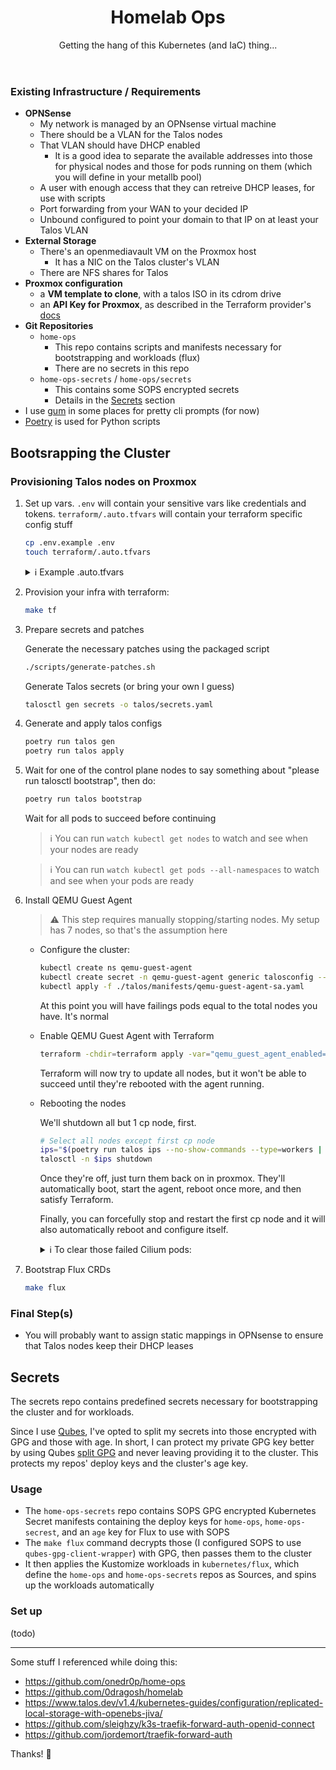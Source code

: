 <header align="center">

# Homelab Ops

Getting the hang of this Kubernetes (and IaC) thing...

</header>

### Existing Infrastructure / Requirements

- **OPNSense**
  - My network is managed by an OPNsense virtual machine
  - There should be a VLAN for the Talos nodes
  - That VLAN should have DHCP enabled
    - It is a good idea to separate the available addresses into those for physical nodes and those for pods running on them (which you will define in your metallb pool)
  - A user with enough access that they can retreive DHCP leases, for use with scripts
  - Port forwarding from your WAN to your decided IP
  - Unbound configured to point your domain to that IP on at least your Talos VLAN
- **External Storage**
  - There's an openmediavault VM on the Proxmox host
    - It has a NIC on the Talos cluster's VLAN
  - There are NFS shares for Talos
- **Proxmox configuration**
  - a **VM template to clone**, with a talos ISO in its cdrom drive
  - an **API Key for Proxmox**, as described in the Terraform provider's [docs](https://registry.terraform.io/providers/Telmate/proxmox/latest/docs#creating-the-proxmox-user-and-role-for-terraform)
- **Git Repositories**
  - `home-ops`
    - This repo contains scripts and manifests necessary for bootstrapping and workloads (flux)
    - There are no secrets in this repo
  - `home-ops-secrets` / `home-ops/secrets`
    - This contains some SOPS encrypted secrets
    - Details in the [Secrets](#secrets) section
- I use [gum](https://github.com/charmbracelet/gum) in some places for pretty cli prompts (for now)
- [Poetry](https://python-poetry.org/) is used for Python scripts


## Bootsrapping the Cluster

### Provisioning Talos nodes on Proxmox

1. Set up vars. `.env` will contain your sensitive vars like credentials and tokens. `terraform/.auto.tfvars` will contain your terraform specific config stuff

    ```sh
    cp .env.example .env
    touch terraform/.auto.tfvars
    ```


    <details>
    <summary>
        ℹ️ Example .auto.tfvars
    </summary>

    ```
    bridge              = "vmbrX"
    pve_node            = "nodename"
    storage             = "zfsX"
    talos_template_name = "talos-node" # the name of the vm template with the talos iso in cdrom
    vlan_tag            = "69" # nice
    pve_tags            = "" # if any

    control_plane_nodes_count = 3
    control_plane_total_mem   = 12288
    worker_nodes_count        = 4
    workers_total_mem         = 53248
    ```
    </details>



1. Provision your infra with terraform:

    ```sh
    make tf
    ```

1. Prepare secrets and patches

    Generate the necessary patches using the packaged script

    ```sh
    ./scripts/generate-patches.sh
    ```

    Generate Talos secrets (or bring your own I guess)

    ```sh
    talosctl gen secrets -o talos/secrets.yaml
    ```

1. Generate and apply talos configs

    ```sh
    poetry run talos gen
    poetry run talos apply
    ```

1. Wait for one of the control plane nodes to say something about "please run talosctl bootstrap", then do:

    ```sh
    poetry run talos bootstrap
    ```

    Wait for all pods to succeed before continuing

    > ℹ️ You can run `watch kubectl get nodes` to watch and see when your nodes are ready

    > ℹ️ You can run `watch kubectl get pods --all-namespaces` to watch and see when your pods are ready


1. Install QEMU Guest Agent

    > ⚠️ This step requires manually stopping/starting nodes. My setup has 7 nodes, so that's the assumption here

    - Configure the cluster:

      ```sh
      kubectl create ns qemu-guest-agent
      kubectl create secret -n qemu-guest-agent generic talosconfig --from-file=config="$TALOSCONFIG"
      kubectl apply -f ./talos/manifests/qemu-guest-agent-sa.yaml
      ```

      At this point you will have failings pods equal to the total nodes you have. It's normal


    - Enable QEMU Guest Agent with Terraform

      ```sh
      terraform -chdir=terraform apply -var="qemu_guest_agent_enabled=1"
      ```

      Terraform will now try to update all nodes, but it won't be able to succeed until they're rebooted with the agent running.

    - Rebooting the nodes

      We'll shutdown all but 1 cp node, first.

      ```sh
      # Select all nodes except first cp node
      ips="$(poetry run talos ips --no-show-commands --type=workers |  tr '\n' ',' | sed 's/,$//'),$(poetry run talos ips --no-show-commands --type=control_plane | tail -n -2 | tr '\n' ',' | sed 's/,$//')"
      talosctl -n $ips shutdown
      ```

      Once they're off, just turn them back on in proxmox. They'll automatically boot, start the agent, reboot once more, and then satisfy Terraform.

      Finally, you can forcefully stop and restart the first cp node and it will also automatically reboot and configure itself.

      <details>
      <summary>ℹ️ To clear those failed Cilium pods:</summary>

      ```sh
      kubectl -n kube-system delete pods $(kubectl get pods -n kube-system | grep cilium | grep Shutdown | grep 0/1 | awk '{print  $1}' | tr '\n' ' ')
      ```

      </details>


  1. Bootstrap Flux CRDs

      ```sh
      make flux
      ```

### Final Step(s)

- You will probably want to assign static mappings in OPNsense to ensure that Talos nodes keep their DHCP leases

<h2 id="secrets">Secrets</h3>

The secrets repo contains predefined secrets necessary for bootstrapping the cluster and for workloads.

Since I use [Qubes](https://qubes-os.org), I've opted to split my secrets into those encrypted with GPG and those with age. In short, I can protect my private GPG key better by using Qubes [split GPG](https://www.qubes-os.org/doc/split-gpg/) and never leaving providing it to the cluster. This protects my repos' deploy keys and the cluster's age key.


### Usage

- The `home-ops-secrets` repo contains SOPS GPG encrypted Kubernetes Secret manifests containing the deploy keys for `home-ops`, `home-ops-secrest`, and an `age` key for Flux to use with SOPS
- The `make flux` command decrypts those (I configured SOPS to use `qubes-gpg-client-wrapper`) with GPG, then passes them to the cluster
- It then applies the Kustomize workloads in `kubernetes/flux`, which define the `home-ops` and `home-ops-secrets` repos as Sources, and spins up the workloads automatically

### Set up

(todo)


---

Some stuff I referenced while doing this:

- https://github.com/onedr0p/home-ops
- https://github.com/0dragosh/homelab
- https://www.talos.dev/v1.4/kubernetes-guides/configuration/replicated-local-storage-with-openebs-jiva/
- https://github.com/sleighzy/k3s-traefik-forward-auth-openid-connect
- https://github.com/jordemort/traefik-forward-auth

Thanks! 🙏
